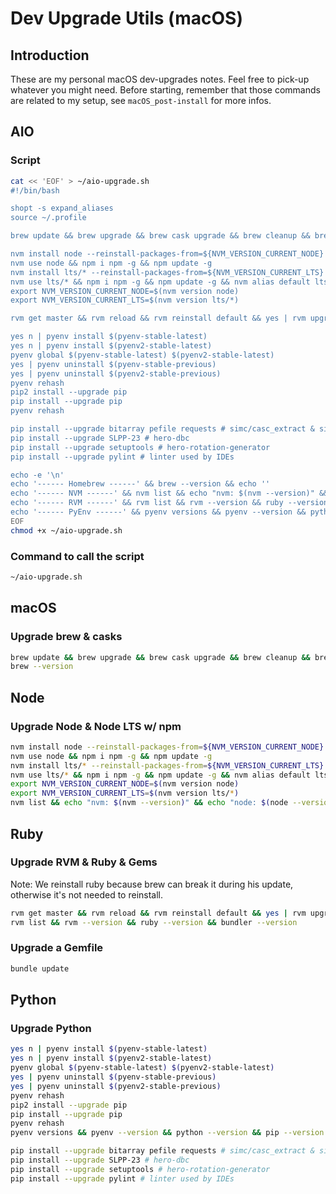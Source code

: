 # Dev Upgrade Utils (macOS)

## Introduction
These are my personal macOS dev-upgrades notes. Feel free to pick-up whatever you might need.
Before starting, remember that those commands are related to my setup, see `macOS_post-install` for more infos.

## AIO

### Script
```sh
cat << 'EOF' > ~/aio-upgrade.sh
#!/bin/bash

shopt -s expand_aliases
source ~/.profile

brew update && brew upgrade && brew cask upgrade && brew cleanup && brew prune

nvm install node --reinstall-packages-from=${NVM_VERSION_CURRENT_NODE}
nvm use node && npm i npm -g && npm update -g
nvm install lts/* --reinstall-packages-from=${NVM_VERSION_CURRENT_LTS}
nvm use lts/* && npm i npm -g && npm update -g && nvm alias default lts/*
export NVM_VERSION_CURRENT_NODE=$(nvm version node)
export NVM_VERSION_CURRENT_LTS=$(nvm version lts/*)

rvm get master && rvm reload && rvm reinstall default && yes | rvm upgrade default && rvm use default && gem update

yes n | pyenv install $(pyenv-stable-latest)
yes n | pyenv install $(pyenv2-stable-latest)
pyenv global $(pyenv-stable-latest) $(pyenv2-stable-latest)
yes | pyenv uninstall $(pyenv-stable-previous)
yes | pyenv uninstall $(pyenv2-stable-previous)
pyenv rehash
pip2 install --upgrade pip
pip install --upgrade pip
pyenv rehash

pip install --upgrade bitarray pefile requests # simc/casc_extract & simc/dbc_extract
pip install --upgrade SLPP-23 # hero-dbc
pip install --upgrade setuptools # hero-rotation-generator
pip install --upgrade pylint # linter used by IDEs

echo -e '\n'
echo '------ Homebrew ------' && brew --version && echo ''
echo '------ NVM ------' && nvm list && echo "nvm: $(nvm --version)" && echo "node: $(node --version)" && echo "npm: $(npm --version)" && echo ''
echo '------ RVM ------' && rvm list && rvm --version && ruby --version && bundler --version && echo ''
echo '------ PyEnv ------' && pyenv versions && pyenv --version && python --version && pip --version && python2 --version && pip2 --version && echo ''
EOF
chmod +x ~/aio-upgrade.sh

```

### Command to call the script
```sh
~/aio-upgrade.sh

```

## macOS

### Upgrade brew & casks
```sh
brew update && brew upgrade && brew cask upgrade && brew cleanup && brew prune
brew --version

```

## Node

### Upgrade Node & Node LTS w/ npm
```sh
nvm install node --reinstall-packages-from=${NVM_VERSION_CURRENT_NODE}
nvm use node && npm i npm -g && npm update -g
nvm install lts/* --reinstall-packages-from=${NVM_VERSION_CURRENT_LTS}
nvm use lts/* && npm i npm -g && npm update -g && nvm alias default lts/*
export NVM_VERSION_CURRENT_NODE=$(nvm version node)
export NVM_VERSION_CURRENT_LTS=$(nvm version lts/*)
nvm list && echo "nvm: $(nvm --version)" && echo "node: $(node --version)" && echo "npm: $(npm --version)"

```

## Ruby

### Upgrade RVM & Ruby & Gems
Note: We reinstall ruby because brew can break it during his update, otherwise it's not needed to reinstall.
```sh
rvm get master && rvm reload && rvm reinstall default && yes | rvm upgrade default && rvm use default && gem update
rvm list && rvm --version && ruby --version && bundler --version

```

### Upgrade a Gemfile
```sh
bundle update

```

## Python

### Upgrade Python
```sh
yes n | pyenv install $(pyenv-stable-latest)
yes n | pyenv install $(pyenv2-stable-latest)
pyenv global $(pyenv-stable-latest) $(pyenv2-stable-latest)
yes | pyenv uninstall $(pyenv-stable-previous)
yes | pyenv uninstall $(pyenv2-stable-previous)
pyenv rehash
pip2 install --upgrade pip
pip install --upgrade pip
pyenv rehash
pyenv versions && pyenv --version && python --version && pip --version && python2 --version && pip2 --version

pip install --upgrade bitarray pefile requests # simc/casc_extract & simc/dbc_extract
pip install --upgrade SLPP-23 # hero-dbc
pip install --upgrade setuptools # hero-rotation-generator
pip install --upgrade pylint # linter used by IDEs

```
